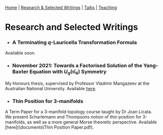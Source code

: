 [Home](https://benjimorris.github.io/)  |  [Research & Selected Writings](https://benjimorris.github.io/research.html)  |  [Talks](https://benjimorris.github.io/talks.html)  |  [Teaching](https://benjimorris.github.io/teaching.html)

# Research and Selected Writings

- ### A Terminating $q$-Lauricella Transformation Formula
Available soon.
- ### November 2021: Towards a Factorised Solution of the Yang-Baxter Equation with $U_q(\mathfrak{sl}_4)$ Symmetry
My Honours thesis, supervised by Professor Vladimir Mangazeev at the Australian National University. Available [here](\documents\thesis.pdf).
- ### Thin Position for 3-manifolds
A Term Paper for a 3-manifold topology course taught by Dr Joan Licata. We present Scharlemann and Thompsons notion of thin position for 3-manifolds, as well as a more general Morse theoretic perspective. Available [here](\documents\Thin Position Paper.pdf).
